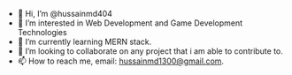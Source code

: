 - 👋 Hi, I’m @hussainmd404
- 👀 I’m interested in Web Development and Game Development Technologies
- 🌱 I’m currently learning MERN stack.
- 💞️ I’m looking to collaborate on any project that i am able to contribute to.
- 📫 How to reach me, email: hussainmd1300@gmail.com.

